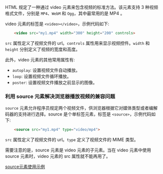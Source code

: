 
HTML 规定了一种通过 video 元素来包含视频的标准方法。该元素支持 3 种视频格式文件，分别是 `MP4`、`WebM` 和 `Ogg`，其中最常用的是 MP4 。

video 元素的标签是 `<video></video>`，示例代码如下:
```html
    <video src="my1.mp4" width="300" height="200" controls>
```
`src` 属性定义了视频文件的 url。`controls` 属性用来显示视频控件。`width` 和 `height` 分别定义了视频的宽度和高度。

此外，video 元素的其他常用属性有:
* `autoplay`: 设置视频文件自动播放。
* `loop`: 设置视频文件循环播放。
* `poster`: 设置视频文件播放之前显示的图像。


### 利用 source 元素解决浏览器播放视频的兼容问题

`source` 元素允许程序员规定两个视频文件，供浏览器根据它对媒体类型或者编解码器的支持进行选择。source 是个单标签元素，标签是 `<source>`，示例代码如下:
```html
    <source src="my1.mp4" type="video/mp4">
```
`src` 属性定义了视频文件的 url。`type` 定义了视频文件的 MIME 类型。

需要注意的是，source 元素是 video 元素的子元素。当在 video 元素中使用 source 元素时，video 元素的 src 属性就不能再用了。

[source元素使用示例](t/02_video_source.html)
